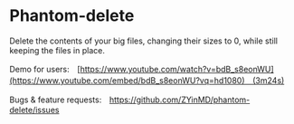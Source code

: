 # Phantom-delete

Delete the contents of your big files, changing their sizes to 0, while still keeping the files in place.

Demo for users:　[https://www.youtube.com/watch?v=bdB_s8eonWU](https://www.youtube.com/embed/bdB_s8eonWU?vq=hd1080)　(3m24s)

Bugs & feature requests:　https://github.com/ZYinMD/phantom-delete/issues
